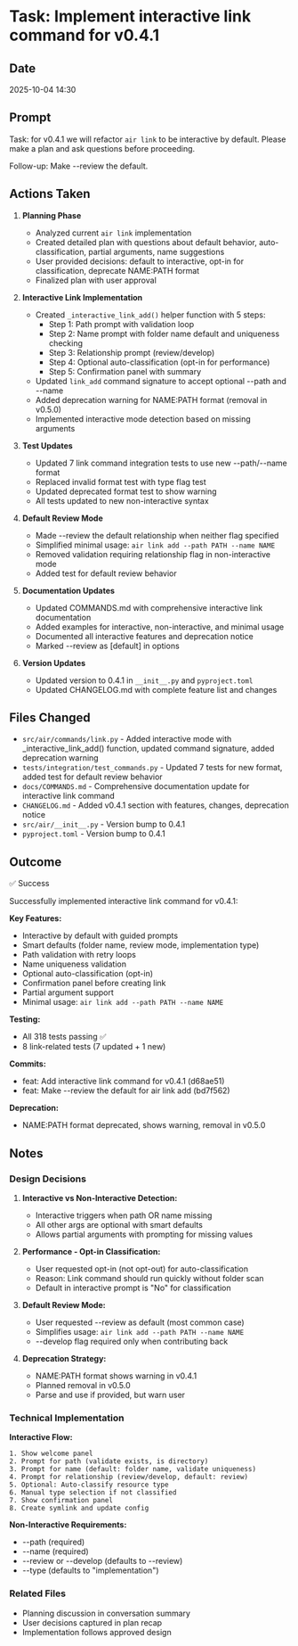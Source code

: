 # Task: Implement interactive link command for v0.4.1

## Date
2025-10-04 14:30

## Prompt
Task: for v0.4.1 we will refactor `air link` to be interactive by default. Please make a plan and ask questions before proceeding.

Follow-up: Make --review the default.

## Actions Taken

1. **Planning Phase**
   - Analyzed current `air link` implementation
   - Created detailed plan with questions about default behavior, auto-classification, partial arguments, name suggestions
   - User provided decisions: default to interactive, opt-in for classification, deprecate NAME:PATH format
   - Finalized plan with user approval

2. **Interactive Link Implementation**
   - Created `_interactive_link_add()` helper function with 5 steps:
     - Step 1: Path prompt with validation loop
     - Step 2: Name prompt with folder name default and uniqueness checking
     - Step 3: Relationship prompt (review/develop)
     - Step 4: Optional auto-classification (opt-in for performance)
     - Step 5: Confirmation panel with summary
   - Updated `link_add` command signature to accept optional --path and --name
   - Added deprecation warning for NAME:PATH format (removal in v0.5.0)
   - Implemented interactive mode detection based on missing arguments

3. **Test Updates**
   - Updated 7 link command integration tests to use new --path/--name format
   - Replaced invalid format test with type flag test
   - Updated deprecated format test to show warning
   - All tests updated to new non-interactive syntax

4. **Default Review Mode**
   - Made --review the default relationship when neither flag specified
   - Simplified minimal usage: `air link add --path PATH --name NAME`
   - Removed validation requiring relationship flag in non-interactive mode
   - Added test for default review behavior

5. **Documentation Updates**
   - Updated COMMANDS.md with comprehensive interactive link documentation
   - Added examples for interactive, non-interactive, and minimal usage
   - Documented all interactive features and deprecation notice
   - Marked --review as [default] in options

6. **Version Updates**
   - Updated version to 0.4.1 in `__init__.py` and `pyproject.toml`
   - Updated CHANGELOG.md with complete feature list and changes

## Files Changed

- `src/air/commands/link.py` - Added interactive mode with _interactive_link_add() function, updated command signature, added deprecation warning
- `tests/integration/test_commands.py` - Updated 7 tests for new format, added test for default review behavior
- `docs/COMMANDS.md` - Comprehensive documentation update for interactive link command
- `CHANGELOG.md` - Added v0.4.1 section with features, changes, deprecation notice
- `src/air/__init__.py` - Version bump to 0.4.1
- `pyproject.toml` - Version bump to 0.4.1

## Outcome
✅ Success

Successfully implemented interactive link command for v0.4.1:

**Key Features:**
- Interactive by default with guided prompts
- Smart defaults (folder name, review mode, implementation type)
- Path validation with retry loops
- Name uniqueness validation
- Optional auto-classification (opt-in)
- Confirmation panel before creating link
- Partial argument support
- Minimal usage: `air link add --path PATH --name NAME`

**Testing:**
- All 318 tests passing ✅
- 8 link-related tests (7 updated + 1 new)

**Commits:**
- feat: Add interactive link command for v0.4.1 (d68ae51)
- feat: Make --review the default for air link add (bd7f562)

**Deprecation:**
- NAME:PATH format deprecated, shows warning, removal in v0.5.0

## Notes

### Design Decisions

1. **Interactive vs Non-Interactive Detection:**
   - Interactive triggers when path OR name missing
   - All other args are optional with smart defaults
   - Allows partial arguments with prompting for missing values

2. **Performance - Opt-in Classification:**
   - User requested opt-in (not opt-out) for auto-classification
   - Reason: Link command should run quickly without folder scan
   - Default in interactive prompt is "No" for classification

3. **Default Review Mode:**
   - User requested --review as default (most common case)
   - Simplifies usage: `air link add --path PATH --name NAME`
   - --develop flag required only when contributing back

4. **Deprecation Strategy:**
   - NAME:PATH format shows warning in v0.4.1
   - Planned removal in v0.5.0
   - Parse and use if provided, but warn user

### Technical Implementation

**Interactive Flow:**
```
1. Show welcome panel
2. Prompt for path (validate exists, is directory)
3. Prompt for name (default: folder name, validate uniqueness)
4. Prompt for relationship (review/develop, default: review)
5. Optional: Auto-classify resource type
6. Manual type selection if not classified
7. Show confirmation panel
8. Create symlink and update config
```

**Non-Interactive Requirements:**
- --path (required)
- --name (required)
- --review or --develop (defaults to --review)
- --type (defaults to "implementation")

### Related Files

- Planning discussion in conversation summary
- User decisions captured in plan recap
- Implementation follows approved design
